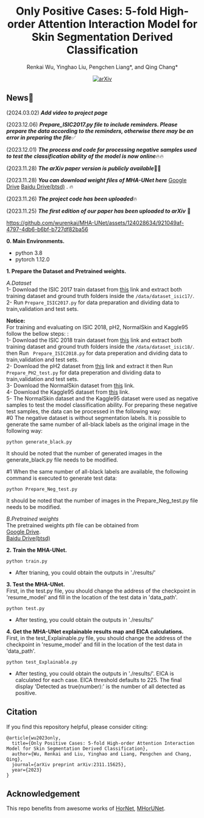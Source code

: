 <div id="top" align="center">

# Only Positive Cases: 5-fold High-order Attention Interaction Model for Skin Segmentation Derived Classification
  
  Renkai Wu, Yinghao Liu, Pengchen Liang*, and Qing Chang* </br>
  
  [![arXiv](https://img.shields.io/badge/arXiv-2311.15625-b31b1b.svg)](https://arxiv.org/abs/2311.15625)

</div>

## News🚀
(2024.03.02) ***Add video to project page***

(2023.12.06) ***Prepare_ISIC2017.py file to include reminders. Please prepare the data according to the reminders, otherwise there may be an error in preparing the file***✅

(2023.12.01) ***The process and code for processing negative samples used to test the classification ability of the model is now online***🔥🔥

(2023.11.28) ***The arXiv paper version is publicly available***📃📃

(2023.11.28) ***You can download weight files of MHA-UNet here*** [Google Drive](https://drive.google.com/file/d/1LffUUhT1eiSVeLAOlLCg_cBbOjSaaows/view?usp=sharing) [Baidu Drive(btsd)](https://pan.baidu.com/s/1NjkumS8LaHJtTbOZxfqtkQ) . 🔥

(2023.11.26) ***The project code has been uploaded***🔥

(2023.11.25) ***The first edition of our paper has been uploaded to arXiv*** 📃



https://github.com/wurenkai/MHA-UNet/assets/124028634/921049af-4797-4db6-b6bf-b727df82ba56



**0. Main Environments.**
- python 3.8
- pytorch 1.12.0

**1. Prepare the Dataset and Pretrained weights.**</br>

*A.Dataset* </br>
1- Download the ISIC 2017 train dataset from [this](https://challenge.isic-archive.com/data) link and extract both training dataset and ground truth folders inside the `/data/dataset_isic17/`. </br>
2- Run `Prepare_ISIC2017.py` for data preparation and dividing data to train,validation and test sets. </br>

**Notice:**</br>
For training and evaluating on ISIC 2018, pH2, NormalSkin and Kaggle95 follow the bellow steps: :</br>
1- Download the ISIC 2018 train dataset from [this](https://challenge.isic-archive.com/data) link and extract both training dataset and ground truth folders inside the `/data/dataset_isic18/`. </br> then Run ` Prepare_ISIC2018.py` for data preperation and dividing data to train,validation and test sets. </br>
2- Download the pH2 dataset from [this](https://www.dropbox.com/s/k88qukc20ljnbuo/PH2Dataset.rar) link and extract it then Run ` Prepare_PH2_test.py` for data preperation and dividing data to train,validation and test sets. </br>
3- Download the NormalSkin dataset from [this](https://universe.roboflow.com/janitha-prathapa/normalskin) link. </br>
4- Download the Kaggle95 dataset from [this](https://www.kaggle.com/datasets/ahdasdwdasd/our-normal-skin/data) link. </br>
5- The NormalSkin dataset and the Kaggle95 dataset were used as negative samples to test the model classification ability. For preparing these negative test samples, the data can be processed in the following way: </br>
#0 The negative dataset is without segmentation labels. It is possible to generate the same number of all-black labels as the original image in the following way: </br>
```
python generate_black.py
```
It should be noted that the number of generated images in the generate_black.py file needs to be modified. </br>

#1 When the same number of all-black labels are available, the following command is executed to generate test data: </br>
```
python Prepare_Neg_test.py
```
It should be noted that the number of images in the Prepare_Neg_test.py file needs to be modified. </br>

*B.Pretrained weights* </br>
The pretrained weights pth file can be obtained from  </br>
[Google Drive](https://drive.google.com/file/d/1LffUUhT1eiSVeLAOlLCg_cBbOjSaaows/view?usp=sharing). </br>
[Baidu Drive(btsd)](https://pan.baidu.com/s/1NjkumS8LaHJtTbOZxfqtkQ) </br>

**2. Train the MHA-UNet.** </br>
```
python train.py
```
- After trianing, you could obtain the outputs in './results/'

**3. Test the MHA-UNet.** </br>
First, in the test.py file, you should change the address of the checkpoint in 'resume_model' and fill in the location of the test data in 'data_path'.
```
python test.py
```
- After testing, you could obtain the outputs in './results/' </br>

**4. Get the MHA-UNet explainable results map and EICA calculations.** </br>
First, in the test_Explainable.py file, you should change the address of the checkpoint in 'resume_model' and fill in the location of the test data in 'data_path'.
```
python test_Explainable.py
```
- After testing, you could obtain the outputs in './results/'. EICA is calculated for each case. EICA threshold defaults to 225. The final display 'Detected as true(number):' is the number of all detected as positive. </br>

## Citation
If you find this repository helpful, please consider citing:
```
@article{wu2023only,
  title={Only Positive Cases: 5-fold High-order Attention Interaction Model for Skin Segmentation Derived Classification},
  author={Wu, Renkai and Liu, Yinghao and Liang, Pengchen and Chang, Qing},
  journal={arXiv preprint arXiv:2311.15625},
  year={2023}
}
```

## Acknowledgement </br>
This repo benefits from awesome works of [HorNet](https://github.com/raoyongming/HorNet), [MHorUNet](https://github.com/wurenkai/MHorUNet).

